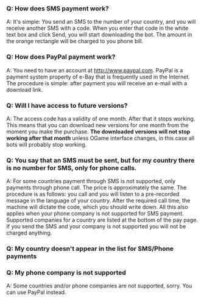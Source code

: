 ### Q: How does SMS payment work? ###

A: It's simple: You send an SMS to the number of your country, and you will receive another SMS with a code. When you enter that code in the white text box and click Send, you will start downloading the bot. The amount in the orange rectangle will be charged to you phone bill.

### Q: How does PayPal payment work? ###

A: You need to have an account at http://www.paypal.com. PayPal is a payment system property of e-Bay that is frequently used in the Internet.
The procedure is simple: after payment you will receive an e-mail with a download link.

### Q: Will I have access to future versions? ###

A: The access code has a validity of one month. After that it stops working. This means that you can download new versions for one month from the moment you make the purchase. **The downloaded versions will not stop working after that month** unless OGame interface changes, in this case all bots will probably stop working.

### Q: You say that an SMS must be sent, but for my country there is no number for SMS, only for phone calls. ###

A: For some countries payment through SMS is not supported, only payments through phone call. The price is approximately the same.
The procedure is as follows: you call and you will listen to a pre-recorded message in the language of your country. After the required call time, the machine will dictate the code, which you should write down.
All this also applies when your phone company is not supported for SMS payment. Supported companies for a country are listed at the bottom of the pay page. If you send the SMS and your company is not supported you will not be charged anything.

### Q: My country doesn't appear in the list for SMS/Phone payments ###
### Q: My phone company is not supported ###

A: Some countries and/or phone companies are not supported, sorry. You can use PayPal instead.